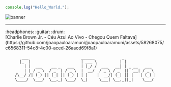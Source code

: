 ```js
console.log("Hello_World.");
```
![banner](https://github.com/jpmarquesss/joaopedromarques/assets/114203867/0b1132a6-50dd-4ca3-b74a-82560686be8e)

-----
<div>
<summary>:headphones: :guitar: :drum:</summary>
[Charlie Brown Jr. - Céu Azul Ao Vivo - Chegou Quem Faltava](https://github.com/joaopauloaramuni/joaopauloaramuni/assets/58268075/c6568311-54c8-4c00-aced-26aacd69f8a1)
</details>
</div>
</div>
<div align="center">

```text
   ___                       ______            _              
  |_  |                      | ___ \          | |             
    | |  ___    __ _   ___   | |_/ /  ___   __| | _ __   ___  
    | | / _ \  / _` | / _ \  |  __/  / _ \ / _` || '__| / _ \ 
/\__/ /| (_) || (_| || (_) | | |    |  __/| (_| || |   | (_) |
\____/  \___/  \__,_| \___/  \_|     \___| \__,_||_|    \___/ 
                                                              

```                                        

</div>
